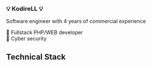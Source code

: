### 💡 KodireLL 💡

Software engineer with 4 years of commercial experience

🔑 Fullstack PHP/WEB developer<br>
🔑 Cyber security<br>

## Technical Stack
<br>
<!--
**KodireLL/KodireLL** is a ✨ _special_ ✨ repository because its `README.md` (this file) appears on your GitHub profile.

Here are some ideas to get you started:

- 🔭 I’m currently working on ...
- 🌱 I’m currently learning ...
- 👯 I’m looking to collaborate on ...
- 🤔 I’m looking for help with ...
- 💬 Ask me about ...
- 📫 How to reach me: ...
- 😄 Pronouns: ...
- ⚡ Fun fact: ...
-->
